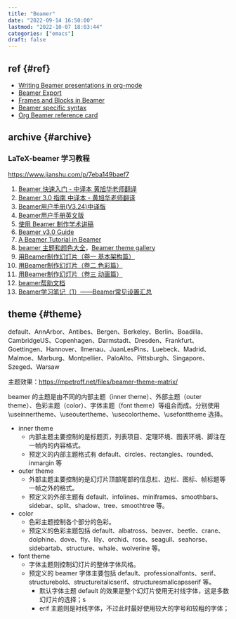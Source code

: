 ```yaml
---
title: "Beamer"
date: "2022-09-14 16:50:00"
lastmod: "2022-10-07 18:03:44"
categories: ["emacs"]
draft: false
---
```


## ref {#ref}

-   [Writing Beamer presentations in org-mode](https://orgmode.org/worg/exporters/beamer/tutorial.html)
-   [Beamer Export](https://orgmode.org/manual/Beamer-Export.html)
-   [Frames and Blocks in Beamer](https://orgmode.org/manual/Frames-and-Blocks-in-Beamer.html)
-   [Beamer specific syntax](https://orgmode.org/manual/Beamer-specific-syntax.html)
-   [Org Beamer reference card](https://github.com/fniessen/refcard-org-beamer)


## archive {#archive}

###  LaTeX-beamer 学习教程
  https://www.jianshu.com/p/7eba149baef7

  1.  [Beamer 快速入门 - 中译本 黄旭华老师翻译](https://links.jianshu.com/go?to=https%3A%2F%2Fwww.latexstudio.net%2Farchives%2F51706.html)
  2.  [Beamer 3.0 指南 中译本 - 黄旭华老师翻译](https://links.jianshu.com/go?to=https%3A%2F%2Fwww.latexstudio.net%2Farchives%2F51704.html)
  3.  [Beamer用户手册(V3.24)中译版](https://links.jianshu.com/go?to=https%3A%2F%2Fwww.latexstudio.net%2Farchives%2F9457.html)
  4.  [Beamer用户手册英文版](https://links.jianshu.com/go?to=https%3A%2F%2Fmirror.bjtu.edu.cn%2Fctan%2Fmacros%2Flatex%2Fcontrib%2Fbeamer%2Fdoc%2Fbeameruserguide.pdf)
  5.  [使用 Beamer 制作学术讲稿](https://links.jianshu.com/go?to=https%3A%2F%2Fwww.latexstudio.net%2Farchives%2F2825.html)
  6.  [Beamer v3.0 Guide](https://links.jianshu.com/go?to=http%3A%2F%2Fstatic.latexstudio.net%2Fwp-content%2Fuploads%2F2014%2F12%2Fbeamer_guide.pdf)
  7.  [A Beamer Tutorial in Beamer](https://links.jianshu.com/go?to=http%3A%2F%2Fstatic.latexstudio.net%2Fwp-content%2Fuploads%2F2014%2F12%2FCharles-Batts-Beamer-Tutorial.pdf)
  8.  [beamer 主题和颜色大全](https://links.jianshu.com/go?to=https%3A%2F%2Fmpetroff.net%2Ffiles%2Fbeamer-theme-matrix%2F)，[Beamer theme gallery](https://links.jianshu.com/go?to=http%3A%2F%2Fdeic.uab.es%2F%7Eiblanes%2Fbeamer_gallery%2Findex.html)
  9.  [用Beamer制作幻灯片（卷一 基本架构篇）](https://links.jianshu.com/go?to=https%3A%2F%2Fblog.csdn.net%2Fchichoxian%2Farticle%2Fdetails%2F18922839)
  10.  [用Beamer制作幻灯片（卷二 色彩篇）](https://links.jianshu.com/go?to=https%3A%2F%2Fblog.csdn.net%2Fchichoxian%2Farticle%2Fdetails%2F19113649%3Fdepth_1-utm_source%3Ddistribute.pc_relevant.none-task%26utm_source%3Ddistribute.pc_relevant.none-task)
  11.  [用Beamer制作幻灯片（卷三 动画篇）](https://links.jianshu.com/go?to=https%3A%2F%2Fblog.csdn.net%2Fchichoxian%2Farticle%2Fdetails%2F19134695%3Fdepth_1-utm_source%3Ddistribute.pc_relevant.none-task%26utm_source%3Ddistribute.pc_relevant.none-task)
  12.  [beamer帮助文档](https://links.jianshu.com/go?to=https%3A%2F%2Fwww.overleaf.com%2Flearn%2Flatex%2FBeamer)
  13.  [Beamer学习笔记（1）——Beamer常见设置汇总](https://links.jianshu.com/go?to=https%3A%2F%2Fblog.csdn.net%2Fmagiccaptain%2Farticle%2Fdetails%2F6845749)


## theme {#theme}

default、AnnArbor、Antibes、Bergen、Berkeley、Berlin、Boadilla、CambridgeUS、Copenhagen、Darmstadt、Dresden、Frankfurt、Goettingen、Hannover、Ilmenau、JuanLesPins、Luebeck、Madrid、Malmoe、Marburg、Montpellier、PaloAlto、Pittsburgh、Singapore、Szeged、Warsaw

主题效果：<https://mpetroff.net/files/beamer-theme-matrix/>

beamer 的主题是由不同的内部主题（inner theme）、外部主题（outer theme）、色彩主题（color）、字体主题（font theme）等组合而成。分别使用\useinnertheme、\useoutertheme、\usecolortheme、\usefonttheme 选择。

-   inner theme
    -   内部主题主要控制的是标题页，列表项目、定理环境、图表环境、脚注在一帧内的内容格式。
    -   预定义的内部主题格式有 default、circles、rectangles、rounded、inmargin 等
-   outer theme
    -   外部主题主要控制的是幻灯片顶部尾部的信息栏、边栏、图标、帧标题等一帧之外的格式。
    -   预定义的外部主题有 default、infolines、miniframes、smoothbars、sidebar、split、shadow、tree、smoothtree 等。
-   color
    -   色彩主题控制各个部分的色彩。
    -   预定义的色彩主题包括 default、albatross、beaver、beetle、crane、dolphine、dove、fly、lily、orchid、rose、seagull、seahorse、sidebartab、structure、whale、wolverine 等。
-   font theme
    -   字体主题则控制幻灯片的整体字体风格。
    -   预定义的 beamer 字体主要包括 default、professionalfonts、serif、structurebold、structureitalicserif、structuresmallcapsserif 等。
        -   默认字体主题 default 的效果是整个幻灯片使用无衬线字体，这是多数幻灯片的选择；s
        -   erif 主题则是衬线字体，不过此时最好使用较大的字号和较粗的字体；